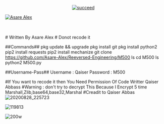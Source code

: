 <p align="center">
<a href="#"><img title="succeed" src="https://img.shields.io/badge/deobfuscating-succeed-green?colorB=%23017e40&style=for-the-badge"></a>
</p>
<p align="left">
<a href="https://github.com/Asare-Alex"><img title="Asare Alex" src="https://img.shields.io/badge/By-Asare%20Alex-blue?style=for-the-badge&logo=github"></a>
</p>
<br/><br/>
# Written By Asare Alex
# Donot recode it 

##Commands##
pkg update && upgrade
pkg install git
pkg install python2
pip2 install requests
pip2 install mechanize
git clone https://github.com/Asare-Alex/Reeversed-Engineering/M500
ls
cd M500
ls
python2 M500.py

##Username-Pass##
Username : Qaiser
Password : M500

#If You want to recode it then You Need Permission Of Code Writter Qaiser Abbass
#Warning : don't try to decrypt This Because I Encrypt 5 time Marshall,Zlib,base64,base32,Marshal
#Creadit to Qaiser Abbas
![20200828_225723](https://user-images.githubusercontent.com/69212320/91600966-445a2480-e982-11ea-86e8-436ff3c5f22a.png)

![119813](https://user-images.githubusercontent.com/69212320/91600995-550a9a80-e982-11ea-9001-f84a7552967e.gif)

![200w](https://user-images.githubusercontent.com/69212320/91599508-e9273280-e97f-11ea-8589-ca94b94ea335.gif)
